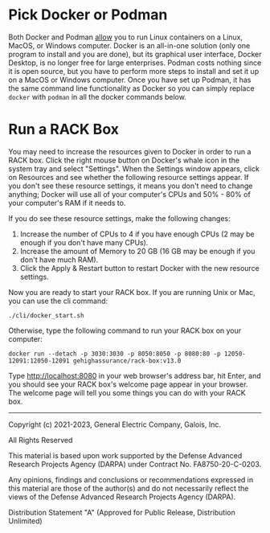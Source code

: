 <!-- markdownlint-disable line-length -->

# Pick Docker or Podman

Both Docker and Podman [allow](https://xebia.com/podman-the-free-container-engine-alternative-to-docker/) you to run Linux containers on a Linux, MacOS, or Windows computer.  Docker is an all-in-one solution (only one program to install and you are done), but its graphical user interface, Docker Desktop, is no longer free for large enterprises.  Podman costs nothing since it is open source, but you have to perform more steps to install and set it up on a MacOS or Windows computer.  Once you have set up Podman, it has the same command line functionality as Docker so you can simply replace `docker` with `podman` in all the docker commands below.

# Run a RACK Box

You may need to increase the resources given to Docker in order to run a RACK box.  Click the right mouse button on Docker's whale icon in the system tray and select "Settings".  When the Settings window appears, click on Resources and see whether the following resource settings appear.  If you don't see these resource settings, it means you don't need to change anything; Docker will use all of your computer's CPUs and 50% - 80% of your computer's RAM if it needs to.

If you do see these resource settings, make the following changes:

1. Increase the number of CPUs to 4 if you have enough CPUs (2 may be enough if you don't have many CPUs).
2. Increase the amount of Memory to 20 GB (16 GB may be enough if you don't have much RAM).
3. Click the Apply & Restart button to restart Docker with the new resource settings.

Now you are ready to start your RACK box.  If you are running Unix or Mac, you can use the cli command:

```shell
./cli/docker_start.sh
```

Otherwise, type the following command to run your RACK box on your computer:

```shell
docker run --detach -p 3030:3030 -p 8050:8050 -p 8080:80 -p 12050-12091:12050-12091 gehighassurance/rack-box:v13.0
```

Type <http://localhost:8080> in your web browser's address bar, hit Enter, and you should see your RACK box's welcome page appear in your browser.  The welcome page will tell you some things you can do with your RACK box.

---
Copyright (c) 2021-2023, General Electric Company, Galois, Inc.

All Rights Reserved

This material is based upon work supported by the Defense Advanced Research Projects Agency (DARPA) under Contract No. FA8750-20-C-0203.

Any opinions, findings and conclusions or recommendations expressed in this material are those of the author(s) and do not necessarily reflect the views of the Defense Advanced Research Projects Agency (DARPA).

Distribution Statement "A" (Approved for Public Release, Distribution Unlimited)

